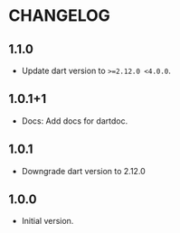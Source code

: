 # CHANGELOG

## 1.1.0

- Update dart version to `>=2.12.0 <4.0.0`.

## 1.0.1+1

- Docs: Add docs for dartdoc.

## 1.0.1

- Downgrade dart version to 2.12.0

## 1.0.0

- Initial version.
